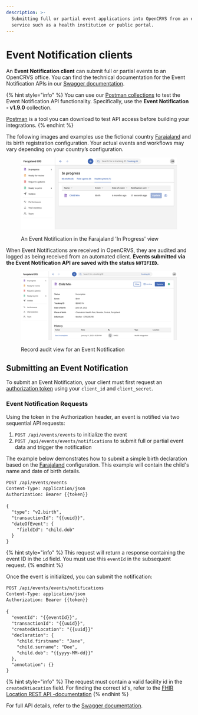 ```yaml
---
description: >-
  Submitting full or partial event applications into OpenCRVS from an external
  service such as a health institution or public portal.
---
```


# Event Notification clients

An **Event Notification client** can submit full or partial events to an OpenCRVS office. You can find the technical documentation for the Event Notification APIs in our [Swagger documentation](https://api.opencrvs.org/develop/events/).

{% hint style="info" %}
You can use our [Postman collections](https://github.com/opencrvs/opencrvs-countryconfig/tree/master/postman) to test the Event Notification API functionality. Specifically, use the **Event Notification - v1.9.0** collection.

[Postman](https://www.postman.com/) is a tool you can download to test API access before building your integrations.
{% endhint %}

The following images and examples use the fictional country [Farajaland](../../default-configuration/intro-to-farajaland.md) and its birth registration configuration. Your actual events and workflows may vary depending on your country’s configuration.

<figure><img src="../../.gitbook/assets/Screenshot 2023-01-11 at 15.39.53.png" alt=""><figcaption><p>An Event Notification in the Farajaland 'In Progress' view</p></figcaption></figure>

When Event Notifications are received in OpenCRVS, they are audited and logged as being received from an automated client. **Events submitted via the Event Notification API are saved with the status `NOTIFIED`.**

<figure><img src="../../.gitbook/assets/Screenshot 2023-01-11 at 15.40.23.png" alt=""><figcaption><p>Record audit view for an Event Notification</p></figcaption></figure>

## Submitting an Event Notification

To submit an Event Notification, your client must first request an [authorization token](authenticate-a-client.md) using your `client_id` and `client_secret`.

### Event Notification Requests

Using the token in the Authorization header, an event is notified via two sequential API requests:

1. `POST /api/events/events` to initialize the event
2. `POST /api/events/events/notifications` to submit full or partial event data and trigger the notification

The example below demonstrates how to submit a simple birth declaration based on the [Farajaland](../../default-configuration/intro-to-farajaland.md) configuration. This example will contain the child's name and date of birth details.

```http
POST /api/events/events
Content-Type: application/json
Authorization: Bearer {{token}}

{
  "type": "v2.birth",
  "transactionId": "{{uuid}}",
  "dateOfEvent": {
    "fieldId": "child.dob"
  }
}
```

{% hint style="info" %}
This request will return a response containing the event ID in the `id` field. You must use this `eventId` in the subsequent request.
{% endhint %}

Once the event is initialized, you can submit the notification:

```http
POST /api/events/events/notifications
Content-Type: application/json
Authorization: Bearer {{token}}

{
  "eventId": "{{eventId}}",
  "transactionId": "{{uuid}}",
  "createdAtLocation": "{{uuid}}"
  "declaration": {
    "child.firstname": "Jane",
    "child.surname": "Doe",
    "child.dob": "{{yyyy-MM-dd}}"
  },
  "annotation": {}
}
```

{% hint style="info" %}
The request must contain a valid facility id in the `createdAtLocation` field. For finding the correct id's, refer to the [FHIR Location REST API -documentation](fhir-location-rest-api.md)
{% endhint %}

For full API details, refer to the [Swagger documentation](https://api.opencrvs.org/develop/events/).
